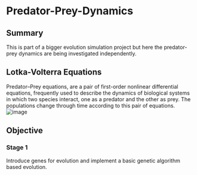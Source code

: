 # Predator-Prey-Dynamics
## Summary
This is part of a bigger evolution simulation project but here the predator-prey dynamics are being investigated independently.
## Lotka-Volterra Equations
Predator–Prey equations, are a pair of first-order nonlinear differential equations, frequently used to describe the dynamics of biological systems in which two species interact, one as a predator and the other as prey. The populations change through time according to this pair of equations.
![image](https://user-images.githubusercontent.com/20610948/87852146-157d7700-c91d-11ea-991b-c0ce61b7a150.png)


## Objective
### Stage 1 
Introduce genes for evolution and implement a basic genetic algorithm based evolution.
